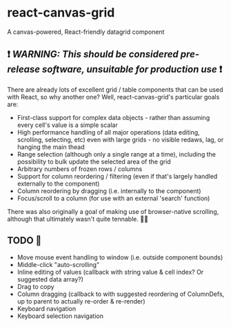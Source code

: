 # react-canvas-grid
A canvas-powered, React-friendly datagrid component

## :heavy_exclamation_mark: _**WARNING: This should be considered pre-release software, unsuitable for production use**_ :heavy_exclamation_mark:

There are already lots of excellent grid / table components that can be used with React, so why another one? Well, react-canvas-grid's
particular goals are:
* First-class support for complex data objects - rather than assuming every cell's value is a simple scalar
* High performance handling of all major operations (data editing, scrolling, selecting, etc) even with large grids - no visible redaws, lag, or hanging the main thead
* Range selection (although only a single range at a time), including the possibility to bulk update the selected area of the grid
* Arbitrary numbers of frozen rows / columns
* Support for column reordering / filtering (even if that's largely handled externally to the component)
* Column reordering by dragging (i.e. internally to the component)
* Focus/scroll to a column (for use with an external 'search' function)

There was also originally a goal of making use of browser-native scrolling, although that ultimately wasn't quite tennable. :man_shrugging:

## TODO :memo:
* Move mouse event handling to window (i.e. outside component bounds)
* Middle-click "auto-scrolling"
* Inline editing of values (callback with string value & cell index? Or suggested data array?)
* Drag to copy
* Column dragging (callback to with suggested reordering of ColumnDefs, up to parent to actually re-order & re-render)
* Keyboard navigation
* Keyboard selection navigation
